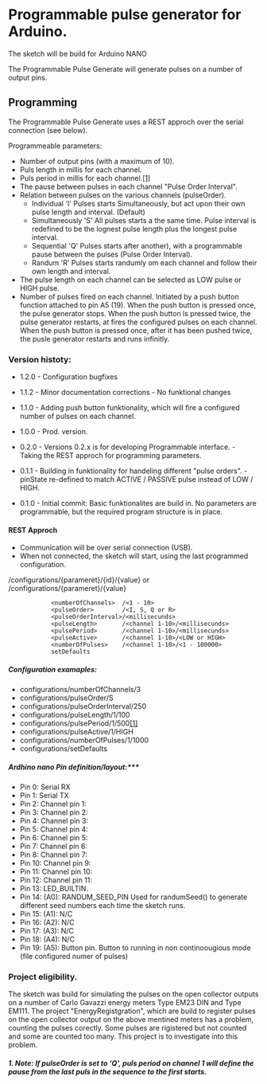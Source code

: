 # Programmable pulse generator for Arduino.
 The sketch will be build for Arduino NANO 

 The Programmable Pulse Generate will generate pulses on a number of output pins.

 ## Programming
 The Programmable Pulse Generate uses a REST approch over the serial connection (see below). 

  Programmeable parameters:
 - Number of output pins (with a maximum of 10).
 - Puls length in millis for each channel.
 - Puls period in millis for each channel.<span id="a1">[[1]](#f1)</span>
 - The pause between pulses in each channel "Pulse Order Interval".
 - Relation between pulses on the various channels (pulseOrder). 
   - Individual     'I' Pulses starts Simultaneously, but act upon their own pulse length and interval. (Default)
   - Simultaneously 'S' All pulses starts a the same time. Pulse interval is redefined to be the lognest pulse length plus the longest pulse interval.
   - Sequential     'Q' Pulses starts after another), with a programmable pause between the pulses (Pulse Order Interval). 
   - Randum         'R' Pulses starts randumly om each channel and follow their own length and interval.
 - The pulse length on each channel can be selected as LOW pulse or HIGH pulse.
 - Number of pulses fired on each channel. Initiated by a push button function attached to pin A5 (19).
   When the push button is pressed once, the pulse generator stops.
   When the push button is pressed twice, the pulse generator restarts, at fires the configured pulses on each channel.
   When the push button is pressed once, after it has been pushed twice, the pusle generator restarts and runs infinitly.
   
 ### Version histoty:
 * 1.2.0 - Configuration bugfixes
 * 1.1.2 - Minor documentation corrections - No funktional changes

 * 1.1.0 - Adding push button funktionality, which will fire a configured number of pulses on each channel.
 * 1.0.0 - Prod. version.
 * 0.2.0 - Versions 0.2.x is for developing Programmable interface.
         - Taking the REST approch for programming parameters. 
 * 0.1.1 - Building in funktionality for handeling different "pulse orders".
         - pinState re-defined to match ACTIVE / PASSIVE pulse instead of LOW / HIGH.
 * 0.1.0 - Initial commit: Basic funktionalites are build in. No parameters are programmable, but the required program structure is in place.

#### REST Approch
 * Communication will be over serial connection (USB).
 * When not connected, the sketch will start, using the last programmed configuration.

/configurations/{parameret}/{id}/{value} or /configurations/{parameret}/{value} 

                <numberOfChannels>  /<1 - 10> 
                <pulseOrder>        /<I, S, Q or R>
                <pulseOrderInterval>/<millisecunds>
                <pulseLength>       /<channel 1-10>/<millisecunds>
                <pulsePeriod>       /<channel 1-10>/<millisecunds>
                <pulseActive>       /<channel 1-10>/<LOW or HIGH>
                <numberOfPulses>    /<channel 1-10>/<1 - 100000>
                setDefaults

 ##### Configuration examaples:
 * configurations/numberOfChannels/3
 * configurations/pulseOrder/S
 * configurations/pulseOrderInterval/250
 * configurations/pulseLength/1/100
 * configurations/pulsePeriod/1/500<span id="a1">[[1]](#f1)</span>
 * configurations/pulseActive/1/HIGH
 * configurations/numberOfPulses/1/1000
 * configurations/setDefaults
 
 

##### Ardhino nano Pin definition/layout:***
 * Pin  0: Serial RX
 * Pin  1: Serial TX
 * Pin  2: Channel pin 1:
 * Pin  3: Channel pin 2: 
 * Pin  4: Channel pin 3:
 * Pin  5: Channel pin 4:
 * Pin  6: Channel pin 5:
 * Pin  7: Channel pin 6:
 * Pin  8: Channel pin 7:
 * Pin  10: Channel pin 9:
 * Pin  11: Channel pin 10:
 * Pin  12: Channel pin 11:
 * Pin  13: LED_BUILTIN. 
 * Pin  14: (A0): RANDUM_SEED_PIN    Used for randumSeed() to generate different seed numbers each time the sketch runs.
 * Pin  15: (A1): N/C
 * Pin  16: (A2): N/C
 * Pin  17: (A3): N/C
 * Pin  18: (A4): N/C
 * Pin  19: (A5): Button pin. Button to running in non continoougious mode (file configured numer of pulses)


### Project eligibility. 
The sketch was build for simulating the pulses on the open collector outputs on a number of Carlo Gavazzi energy meters Type EM23 DIN and Type EM111.
The project "EnergyRegistgration", which are build to register pulses on the open collector output on the above mentined meters has a problem, counting the pulses corectly. Some pulses are rigistered but not counted and some are counted too many.
This project is to investigate into this problem.

##### 1. <span id="f1"></span>Note: If pulseOrder is set to 'Q', puls period on channel 1 will define the pause from the last puls in the sequence to the first starts. 